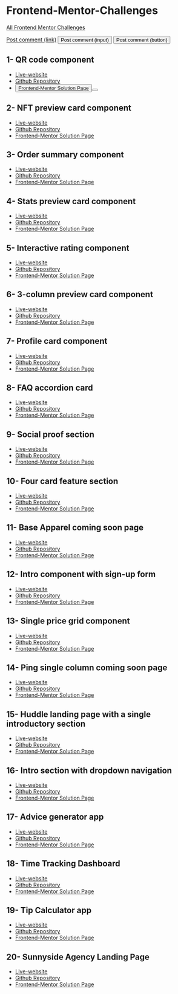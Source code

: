 # Frontend-Mentor-Challenges
<a href="https://comendrun.github.io/Frontend-Mentor-Challenges/">All Frontend Mentor Challenges</a>


<a href="#" class="button">Post comment (link)</a>
<input class="button" type="submit" value="Post comment (input)">
<button class="button" type="submit">Post comment (button)</button>

## 1- QR code component

- <a href="https://nnf4sx.csb.app/">Live-website</a>
- <a href="https://github.com/comendrun/qr-code-component/tree/main/">Github Repository</a>
- <button ><a href="https://www.frontendmentor.io/solutions/html-cssflexbox-r1rhFXor5">Frontend-Mentor Solution Page</a><button>


## 2- NFT preview card component

- <a href="https://r8mp1o.csb.app/"> Live-website </a>
- <a href="https://github.com/comendrun/nft-project-preview-component">Github Repository</a>
- <a href="https://www.frontendmentor.io/solutions/html-cssflexbox-BykPZBiS5">Frontend-Mentor Solution Page</a>


## 3- Order summary component

- <a href="https://9nb3gd.csb.app/">Live-website</a>
- <a href="https://github.com/comendrun/order-summary-component">Github Repository</a>
- <a href="https://www.frontendmentor.io/solutions/htmlcss-flexbox-SJBmYJnBq">Frontend-Mentor Solution Page</a>


## 4- Stats preview card component

- <a href="https://comendrun.github.io/stats-preview-card-component/">Live-website</a>
- <a href="https://github.com/comendrun/stats-preview-card-component">Github Repository</a>
- <a href="https://www.frontendmentor.io/solutions/styling-this-page-with-css-flexbox-and-also-mediaqueries-BJsCVtnrq">Frontend-Mentor Solution Page</a>
 
 
## 5- Interactive rating component

- <a href="https://hwvmmp.csb.app/">Live-website</a>
- <a href="https://github.com/comendrun/Interactive-rating-component">Github Repository</a>
- <a href="https://www.frontendmentor.io/solutions/interactive-rating-component-with-two-states-and-css-flexbox-SkKILFnS5">Frontend-Mentor Solution Page</a>


## 6- 3-column preview card component

- <a href="https://comendrun.github.io/3-column-preview-card-component/">Live-website</a>
- <a href="https://github.com/comendrun/3-column-preview-card-component">Github Repository</a>
- <a href="https://www.frontendmentor.io/solutions/used-cssgrid-and-cssflexbox-for-styling-this-three-column-preview-SJccUs3rc">Frontend-Mentor Solution Page</a>


## 7- Profile card component

- <a href="https://comendrun.github.io/Profile-card-component/">Live-website</a>
- <a href="https://github.com/comendrun/Profile-card-component">Github Repository</a>
- <a href="https://www.frontendmentor.io/solutions/used-css-flexbox-for-this-challenge-S13XwjaSq">Frontend-Mentor Solution Page</a>

 
## 8- FAQ accordion card

- <a href="https://comendrun.github.io/faq-accordion-card/">Live-website</a>
- <a href="https://github.com/comendrun/faq-accordion-card/tree/master">Github Repository</a>
- <a href="https://www.frontendmentor.io/solutions/faq-using-reactjs-and-also-mobilefirst-approach-fordesign-BJ3uTUUL9">Frontend-Mentor Solution Page</a>


## 9- Social proof section

- <a href="https://comendrun.github.io/social-proof-section/">Live-website</a>
- <a href="https://github.com/comendrun/social-proof-section">Github Repository</a>
- <a href="https://www.frontendmentor.io/solutions/used-css-grid-and-flexbox-and-also-mobilefirst-approach-HywF4fPUq">Frontend-Mentor Solution Page</a>


## 10- Four card feature section

- <a href="https://comendrun.github.io/Four-Card-Feature-Section/">Live-website</a>
- <a href="https://github.com/comendrun/Four-Card-Feature-Section/blob/new-branch/README.md">Github Repository</a>
- <a href="https://www.frontendmentor.io/solutions/using-flexbox-and-also-mobilefirst-approach-to-finish-this-challenge-BkOkmfiIc">Frontend-Mentor Solution Page</a>


## 11- Base Apparel coming soon page

- <a href="https://comendrun.github.io/base-apparel-coming-soon/">Live-website</a>
- <a href="https://github.com/comendrun/base-apparel-coming-soon">Github Repository</a>
- <a href="https://www.frontendmentor.io/solutions/html-css-js-regex-mobilefirst-approach-SJZ-naCU9">Frontend-Mentor Solution Page</a>


## 12- Intro component with sign-up form

- <a href="https://comendrun.github.io/Intro-Component-with-Signup-Form/">Live-website</a>
- <a href="https://github.com/comendrun/Intro-Component-with-Signup-Form">Github Repository</a>
- <a href="https://www.frontendmentor.io/solutions/intro-components-using-html-cssflexbox-also-javascript-validation-LbAIqzOu9e">Frontend-Mentor Solution Page</a>


## 13- Single price grid component

- <a href="https://comendrun.github.io/Single-Price-Grid-Component/">Live-website</a>
- <a href="https://github.com/comendrun/Single-Price-Grid-Component">Github Repository</a>
- <a href="https://www.frontendmentor.io/solutions/mobilefirst-approach-and-cssflexbox-VBlrr4MMsE">Frontend-Mentor Solution Page</a>


## 14- Ping single column coming soon page

- <a href="https://comendrun.github.io/Ping-Coming-Soon-Page/">Live-website</a>
- <a href="https://github.com/comendrun/Ping-Coming-Soon-Page">Github Repository</a>
- <a href="https://www.frontendmentor.io/solutions/mobilefirst-approach-css-flexbox-and-8XA4qSO-SG">Frontend-Mentor Solution Page</a>

## 15- Huddle landing page with a single introductory section

- <a href="https://comendrun.github.io/Huddle-landing-Page-With-Single-Introductory-Section/">Live-website</a>
- <a href="https://github.com/comendrun/Huddle-landing-Page-With-Single-Introductory-Section">Github Repository</a>
- <a href="https://www.frontendmentor.io/solutions/used-mobilefirst-approach-and-css-flexbox-OUfehDan_i">Frontend-Mentor Solution Page</a>

## 16- Intro section with dropdown navigation

- <a href="https://comendrun.github.io/Intro-Section-With-Dropdown-Navigation/">Live-website</a>
- <a href="https://github.com/comendrun/Intro-Section-With-Dropdown-Navigation">Github Repository</a>
- <a href="https://www.frontendmentor.io/solutions/mobilefirst-approach-and-cssflex-U1YEOxfiwA">Frontend-Mentor Solution Page</a>

## 17- Advice generator app

- <a href="https://comendrun.github.io/Advice-Generator-App/">Live-website</a>
- <a href="https://github.com/comendrun/Advice-Generator-App">Github Repository</a>
- <a href="https://www.frontendmentor.io/solutions/advicegen-using-mobilefirst-approach-css-flexbox-eyPXtVmvDw">Frontend-Mentor Solution Page</a>

## 18- Time Tracking Dashboard

- <a href="https://comendrun.github.io/Time-Tracking-Dashboard/">Live-website</a>
- <a href="https://github.com/comendrun/Time-Tracking-Dashboard/blob/master/README.md">Github Repository</a>
- <a href="https://www.frontendmentor.io/solutions/ttd-using-sass-cssgridreactjs-jJCSNgTNAp">Frontend-Mentor Solution Page</a>

## 19- Tip Calculator app

- <a href="https://comendrun.github.io/Tip-calculator-app/">Live-website</a>
- <a href="https://github.com/comendrun/Tip-calculator-app">Github Repository</a>
- <a href="https://www.frontendmentor.io/solutions/used-reactjs-csscustomprops-and-mobilefirst-approach-5vKQ0_y3oS">Frontend-Mentor Solution Page</a>

## 20- Sunnyside Agency Landing Page

- <a href="https://github.com/comendrun/sunnyside-agency-landing-page">Live-website</a>
- <a href="https://comendrun.github.io/sunnyside-agency-landing-page/">Github Repository</a>
- <a href="https://www.frontendmentor.io/solutions/css-flexbox-and-css-grid-and-vanilla-js-QCKKqTqrT0">Frontend-Mentor Solution Page</a>

